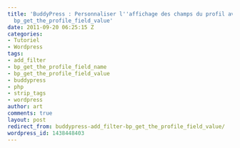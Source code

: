 ```yaml
---
title: 'BuddyPress : Personnaliser l''affichage des champs du profil avec le filtre
  bp_get_the_profile_field_value'
date: 2011-09-20 06:25:15 Z
categories:
- Tutoriel
- Wordpress
tags:
- add_filter
- bp_get_the_profile_field_name
- bp_get_the_profile_field_value
- buddypress
- php
- strip_tags
- wordpress
author: art
comments: true
layout: post
redirect_from: buddypress-add_filter-bp_get_the_profile_field_value/
wordpress_id: 1438448403
---
```


